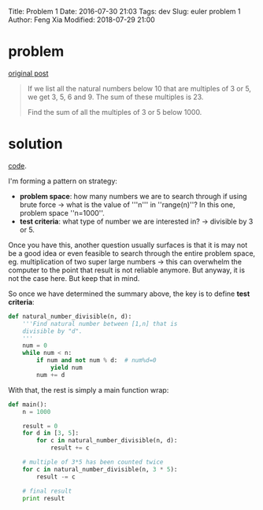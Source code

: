 Title: Problem 1
Date: 2016-07-30 21:03
Tags: dev
Slug: euler problem 1
Author: Feng Xia
Modified: 2018-07-29 21:00



# problem

[original post][1]


> If we list all the natural numbers below 10 that are multiples of 3 or
> 5, we get 3, 5, 6 and 9. The sum of these multiples is 23.</p>
> 
> Find the sum of all the multiples of 3 or 5 below 1000.</p>
> 

# solution

[code][2].

I'm forming a pattern on strategy:

- **problem space**: how many numbers we are to search through if
  using brute force &rarr; what is the value of '''n''' in
  ''range(n)''? In this one, problem space ''n=1000''.
- **test criteria**: what type of number we are interested in? &rarr;
  divisible by 3 or 5.

Once you have this, another question usually surfaces is that it is
may not be a good idea or even feasible to search through the entire
problem space, eg. multiplication of two super large numbers &rarr;
this can overwhelm the computer to the point that result is not
reliable anymore. But anyway, it is not the case here. But keep that
in mind.

So once we have determined the summary above, the key is to define
**test criteria**:

```python
def natural_number_divisible(n, d):
    '''Find natural number between [1,n] that is
    divisible by "d".
    '''
    num = 0
    while num < n:
        if num and not num % d:  # num%d=0
            yield num
        num += d
```

With that, the rest is simply a main function wrap:

```python
def main():
    n = 1000

    result = 0
    for d in [3, 5]:
        for c in natural_number_divisible(n, d):
            result += c

    # multiple of 3*5 has been counted twice
    for c in natural_number_divisible(n, 3 * 5):
        result -= c

    # final result
    print result
```
[1]: https://projecteuler.net/problem=1
[2]: {filename}/downloads/euler/p1.py
